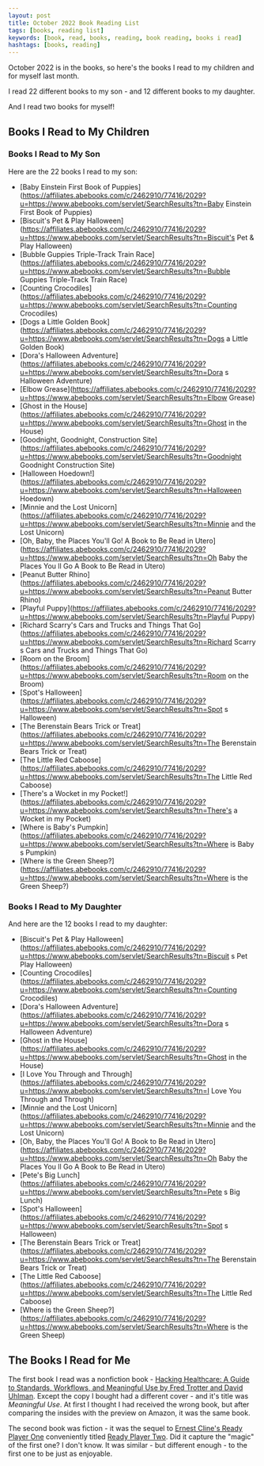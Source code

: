 ```yaml
---
layout: post
title: October 2022 Book Reading List
tags: [books, reading list]
keywords: [book, read, books, reading, book reading, books i read]
hashtags: [books, reading]
---
```


October 2022 is in the books, so here's the books I read to my children and for myself last month.

I read 22 different books to my son - and 12 different books to my daughter.

And I read two books for myself!

## Books I Read to My Children

### Books I Read to My Son

Here are the 22 books I read to my son:

* [Baby Einstein First Book of Puppies](https://affiliates.abebooks.com/c/2462910/77416/2029?u=https://www.abebooks.com/servlet/SearchResults?tn=Baby Einstein First Book of Puppies)
* [Biscuit's Pet & Play Halloween](https://affiliates.abebooks.com/c/2462910/77416/2029?u=https://www.abebooks.com/servlet/SearchResults?tn=Biscuit's Pet & Play Halloween)
* [Bubble Guppies Triple-Track Train Race](https://affiliates.abebooks.com/c/2462910/77416/2029?u=https://www.abebooks.com/servlet/SearchResults?tn=Bubble Guppies Triple-Track Train Race)
* [Counting Crocodiles](https://affiliates.abebooks.com/c/2462910/77416/2029?u=https://www.abebooks.com/servlet/SearchResults?tn=Counting Crocodiles)
* [Dogs a Little Golden Book](https://affiliates.abebooks.com/c/2462910/77416/2029?u=https://www.abebooks.com/servlet/SearchResults?tn=Dogs a Little Golden Book)
* [Dora's Halloween Adventure](https://affiliates.abebooks.com/c/2462910/77416/2029?u=https://www.abebooks.com/servlet/SearchResults?tn=Dora s Halloween Adventure)
* [Elbow Grease](https://affiliates.abebooks.com/c/2462910/77416/2029?u=https://www.abebooks.com/servlet/SearchResults?tn=Elbow Grease)
* [Ghost in the House](https://affiliates.abebooks.com/c/2462910/77416/2029?u=https://www.abebooks.com/servlet/SearchResults?tn=Ghost in the House)
* [Goodnight, Goodnight, Construction Site](https://affiliates.abebooks.com/c/2462910/77416/2029?u=https://www.abebooks.com/servlet/SearchResults?tn=Goodnight Goodnight Construction Site)
* [Halloween Hoedown!](https://affiliates.abebooks.com/c/2462910/77416/2029?u=https://www.abebooks.com/servlet/SearchResults?tn=Halloween Hoedown)
* [Minnie and the Lost Unicorn](https://affiliates.abebooks.com/c/2462910/77416/2029?u=https://www.abebooks.com/servlet/SearchResults?tn=Minnie and the Lost Unicorn)
* [Oh, Baby, the Places You'll Go! A Book to Be Read in Utero](https://affiliates.abebooks.com/c/2462910/77416/2029?u=https://www.abebooks.com/servlet/SearchResults?tn=Oh Baby the Places You ll Go A Book to Be Read in Utero)
* [Peanut Butter Rhino](https://affiliates.abebooks.com/c/2462910/77416/2029?u=https://www.abebooks.com/servlet/SearchResults?tn=Peanut Butter Rhino)
* [Playful Puppy](https://affiliates.abebooks.com/c/2462910/77416/2029?u=https://www.abebooks.com/servlet/SearchResults?tn=Playful Puppy)
* [Richard Scarry's Cars and Trucks and Things That Go](https://affiliates.abebooks.com/c/2462910/77416/2029?u=https://www.abebooks.com/servlet/SearchResults?tn=Richard Scarry s Cars and Trucks and Things That Go)
* [Room on the Broom](https://affiliates.abebooks.com/c/2462910/77416/2029?u=https://www.abebooks.com/servlet/SearchResults?tn=Room on the Broom)
* [Spot's Halloween](https://affiliates.abebooks.com/c/2462910/77416/2029?u=https://www.abebooks.com/servlet/SearchResults?tn=Spot s Halloween)
* [The Berenstain Bears Trick or Treat](https://affiliates.abebooks.com/c/2462910/77416/2029?u=https://www.abebooks.com/servlet/SearchResults?tn=The Berenstain Bears Trick or Treat)
* [The Little Red Caboose](https://affiliates.abebooks.com/c/2462910/77416/2029?u=https://www.abebooks.com/servlet/SearchResults?tn=The Little Red Caboose)
* [There's a Wocket in my Pocket!](https://affiliates.abebooks.com/c/2462910/77416/2029?u=https://www.abebooks.com/servlet/SearchResults?tn=There's a Wocket in my Pocket)
* [Where is Baby's Pumpkin](https://affiliates.abebooks.com/c/2462910/77416/2029?u=https://www.abebooks.com/servlet/SearchResults?tn=Where is Baby s Pumpkin)
* [Where is the Green Sheep?](https://affiliates.abebooks.com/c/2462910/77416/2029?u=https://www.abebooks.com/servlet/SearchResults?tn=Where is the Green Sheep?)

### Books I Read to My Daughter

And here are the 12 books I read to my daughter:

* [Biscuit's Pet & Play Halloween](https://affiliates.abebooks.com/c/2462910/77416/2029?u=https://www.abebooks.com/servlet/SearchResults?tn=Biscuit s Pet Play Halloween)
* [Counting Crocodiles](https://affiliates.abebooks.com/c/2462910/77416/2029?u=https://www.abebooks.com/servlet/SearchResults?tn=Counting Crocodiles)
* [Dora's Halloween Adventure](https://affiliates.abebooks.com/c/2462910/77416/2029?u=https://www.abebooks.com/servlet/SearchResults?tn=Dora s Halloween Adventure)
* [Ghost in the House](https://affiliates.abebooks.com/c/2462910/77416/2029?u=https://www.abebooks.com/servlet/SearchResults?tn=Ghost in the House)
* [I Love You Through and Through](https://affiliates.abebooks.com/c/2462910/77416/2029?u=https://www.abebooks.com/servlet/SearchResults?tn=I Love You Through and Through)
* [Minnie and the Lost Unicorn](https://affiliates.abebooks.com/c/2462910/77416/2029?u=https://www.abebooks.com/servlet/SearchResults?tn=Minnie and the Lost Unicorn)
* [Oh, Baby, the Places You'll Go! A Book to Be Read in Utero](https://affiliates.abebooks.com/c/2462910/77416/2029?u=https://www.abebooks.com/servlet/SearchResults?tn=Oh Baby the Places You ll Go A Book to Be Read in Utero)
* [Pete's Big Lunch](https://affiliates.abebooks.com/c/2462910/77416/2029?u=https://www.abebooks.com/servlet/SearchResults?tn=Pete s Big Lunch)
* [Spot's Halloween](https://affiliates.abebooks.com/c/2462910/77416/2029?u=https://www.abebooks.com/servlet/SearchResults?tn=Spot s Halloween)
* [The Berenstain Bears Trick or Treat](https://affiliates.abebooks.com/c/2462910/77416/2029?u=https://www.abebooks.com/servlet/SearchResults?tn=The Berenstain Bears Trick or Treat)
* [The Little Red Caboose](https://affiliates.abebooks.com/c/2462910/77416/2029?u=https://www.abebooks.com/servlet/SearchResults?tn=The Little Red Caboose)
* [Where is the Green Sheep?](https://affiliates.abebooks.com/c/2462910/77416/2029?u=https://www.abebooks.com/servlet/SearchResults?tn=Where is the Green Sheep)

## The Books I Read for Me

The first book I read was a nonfiction book - [Hacking Healthcare: A Guide to Standards, Workflows, and Meaningful Use by Fred Trotter and David Uhlman](https://www.amazon.com/Hacking-Healthcare-Standards-Workflows-Meaningful/dp/1449305024/?tag=hendrixjoseph-20). Except the copy I bought had a different cover - and it's title was *Meaningful Use*. At first I thought I had received the wrong book, but after comparing the insides with the preview on Amazon, it was the same book.

The second book was fiction - it was the sequel to [Ernest Cline's Ready Player One](https://www.amazon.com/gp/product/B004J4WKUQ/?tag=hendrixjoseph-20) conveniently titled [Ready Player Two](https://www.amazon.com/Ready-Player-Two-Novel-Book-ebook/dp/B08BYWH6CS/?tag=hendrixjoseph-20). Did it capture the "magic" of the first one? I don't know. It was similar - but different enough - to the first one to be just as enjoyable.